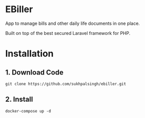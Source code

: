 # EBiller
App to manage bills and other daily life documents in one place.

Built on top of the best secured Laravel framework for PHP.

# Installation

## 1. Download Code
``git clone https://github.com/sukhpalsingh/ebiller.git``

## 2. Install
``docker-compose up -d``

